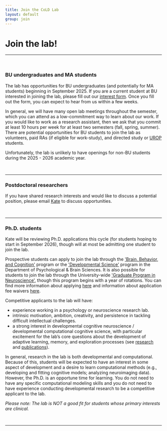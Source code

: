 ```yaml
---
title: Join the CoLD Lab
layout: default
group: join
---
```


# Join the lab!
----

<br> 

### BU undergraduates and MA students
The lab has opportunities for BU undergraduates (and potentially for MA students) beginning in September 2025. If you are a current student at BU interested in joining the lab, please fill out our [interest form](https://forms.gle/C8bUBZkPjhorWb3P9). Once you fill out the form, you can expect to hear from us within a few weeks. 

In general, we will have many open lab meetings throughout the semester, which you can attend as a low-commitment way to learn about our work. If you would like to work as a research assistant, then we ask that you commit at least 10 hours per week for at least two semesters (fall, spring, summer). There are potential opportunities for BU students to join the lab as volunteers, paid RAs (if eligible for work-study), and directed study or [UROP](https://www.bu.edu/urop/) students.

Unfortunately, the lab is unlikely to have openings for non-BU students during the 2025 - 2026 academic year.

<br>

----

### Postdoctoral researchers
If you have shared research interests and would like to discuss a potential position, please email [Kate](mailto:katenuss@gmail.com) to discuss opportunities. 

<br>

----
### Ph.D. students
Kate will be reviewing Ph.D. applications this cycle (for students hoping to start in September 2026), though will at most be admitting one student to join the lab.

Prospective students can apply to join the lab through the ['Brain, Behavior, and Cognition'](https://www.bu.edu/psych/academics/phd/bbc/) program or the ['Developmental Science'](https://www.bu.edu/psych/academics/phd/devscience/) program in the Department of Psychological & Brain Sciences. It is also possible for students to join the lab through the University-wide ['Graduate Program in Neuroscience'](https://www.bu.edu/neuro/academics/graduate/), though this program begins with a year of rotations. You can find more information about applying [here](https://www.bu.edu/cas/admissions/phd-mfa/apply/) and information about application fee waivers [here](https://www.bu.edu/cas/admissions/phd-mfa/apply/fee-waiver/).

Competitive applicants to the lab will have:
* experience working in a psychology or neuroscience research lab.
* intrinsic motivation, ambition, creativity, and persistence in tackling difficult intellectual challenges.
* a strong interest in developmental cognitive neuroscience / developmental computational cognitive science, with particular excitement for the lab’s core questions about the development of adaptive learning, memory, and exploration processes (see [research](/research) and [publications](/publications)).

In general, research in the lab is both developmental and computational. Because of this, students will be expected to have an interest in some aspect of development and a desire to learn computational methods (e.g., developing and fitting cognitive models; analyzing neuroimaging data). However, the Ph.D. is an opportune time for learning. You do not need to have any specific computational modeling skills and you do not need to have experience conducting developmental research to be a competitive applicant to the lab. 

*Please note: The lab is NOT a good fit for students whose primary interests are clinical.* 
 
<br>


----


